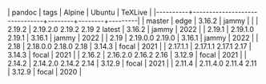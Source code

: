 | pandoc   | tags                          | Alpine | Ubuntu | TeXLive |
|----------+-------------------------------+--------+--------+---------|
| master   | edge                          | 3.16.2 | jammy  |         |
| 2.19.2   | 2.19.2.0 2.19.2 2.19 2 latest | 3.16.2 | jammy  |    2022 |
| 2.19.1   | 2.19.1.0 2.19.1               | 3.16.1 | jammy  |    2022 |
| 2.19     | 2.19.0.0 2.19.0               | 3.16.1 | jammy  |    2022 |
| 2.18     | 2.18.0.0 2.18.0 2.18          | 3.14.3 | focal  |    2021 |
| 2.17.1.1 | 2.17.1.1 2.17.1 2.17          | 3.14.3 | focal  |    2021 |
| 2.16.2   | 2.16.2.0 2.16.2 2.16          | 3.12.9 | focal  |    2021 |
| 2.14.2   | 2.14.2.0 2.14.2 2.14          | 3.12.9 | focal  |    2021 |
| 2.11.4   | 2.11.4.0 2.11.4 2.11          | 3.12.9 | focal  |    2020 |
